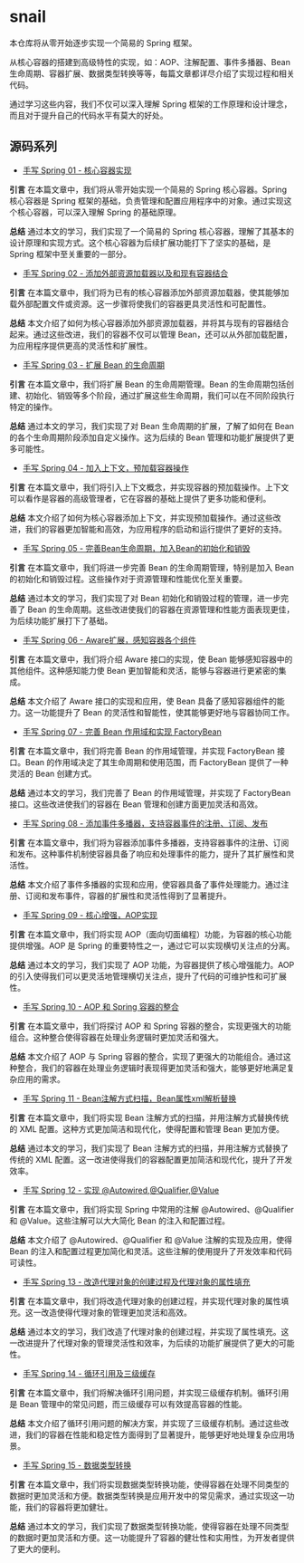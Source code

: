 # snail

本仓库将从零开始逐步实现一个简易的 Spring 框架。

从核心容器的搭建到高级特性的实现，如：AOP、注解配置、事件多播器、Bean 生命周期、容器扩展、数据类型转换等等，每篇文章都详尽介绍了实现过程和相关代码。

通过学习这些内容，我们不仅可以深入理解 Spring 框架的工作原理和设计理念，而且对于提升自己的代码水平有莫大的好处。

## 源码系列

- [手写 Spring 01 - 核心容器实现](https://zpj80231.github.io/znote/views/backend/spring-source-01.html)

**引言** 在本篇文章中，我们将从零开始实现一个简易的 Spring 核心容器。Spring 核心容器是 Spring 框架的基础，负责管理和配置应用程序中的对象。通过实现这个核心容器，可以深入理解 Spring 的基础原理。

**总结** 通过本文的学习，我们实现了一个简易的 Spring 核心容器，理解了其基本的设计原理和实现方式。这个核心容器为后续扩展功能打下了坚实的基础，是 Spring 框架中至关重要的一部分。

- [手写 Spring 02 - 添加外部资源加载器以及和现有容器结合](https://zpj80231.github.io/znote/views/backend/spring-source-02.html)

**引言** 在本篇文章中，我们将为已有的核心容器添加外部资源加载器，使其能够加载外部配置文件或资源。这一步骤将使我们的容器更具灵活性和可配置性。

**总结** 本文介绍了如何为核心容器添加外部资源加载器，并将其与现有的容器结合起来。通过这些改进，我们的容器不仅可以管理 Bean，还可以从外部加载配置，为应用程序提供更高的灵活性和扩展性。

- [手写 Spring 03 - 扩展 Bean 的生命周期](https://zpj80231.github.io/znote/views/backend/spring-source-03.html)

**引言** 在本篇文章中，我们将扩展 Bean 的生命周期管理。Bean 的生命周期包括创建、初始化、销毁等多个阶段，通过扩展这些生命周期，我们可以在不同阶段执行特定的操作。

**总结** 通过本文的学习，我们实现了对 Bean 生命周期的扩展，了解了如何在 Bean 的各个生命周期阶段添加自定义操作。这为后续的 Bean 管理和功能扩展提供了更多可能性。

- [手写 Spring 04 - 加入上下文，预加载容器操作](https://zpj80231.github.io/znote/views/backend/spring-source-04.html)

**引言** 在本篇文章中，我们将引入上下文概念，并实现容器的预加载操作。上下文可以看作是容器的高级管理者，它在容器的基础上提供了更多功能和便利。

**总结** 本文介绍了如何为核心容器添加上下文，并实现预加载操作。通过这些改进，我们的容器更加智能和高效，为应用程序的启动和运行提供了更好的支持。

- [手写 Spring 05 - 完善Bean生命周期，加入Bean的初始化和销毁](https://zpj80231.github.io/znote/views/backend/spring-source-05.html)

**引言** 在本篇文章中，我们将进一步完善 Bean 的生命周期管理，特别是加入 Bean 的初始化和销毁过程。这些操作对于资源管理和性能优化至关重要。

**总结** 通过本文的学习，我们实现了对 Bean 初始化和销毁过程的管理，进一步完善了 Bean 的生命周期。这些改进使我们的容器在资源管理和性能方面表现更佳，为后续功能扩展打下了基础。

- [手写 Spring 06 - Aware扩展，感知容器各个组件](https://zpj80231.github.io/znote/views/backend/spring-source-06.html)

**引言** 在本篇文章中，我们将介绍 Aware 接口的实现，使 Bean 能够感知容器中的其他组件。这种感知能力使 Bean 更加智能和灵活，能够与容器进行更紧密的集成。

**总结** 本文介绍了 Aware 接口的实现和应用，使 Bean 具备了感知容器组件的能力。这一功能提升了 Bean 的灵活性和智能性，使其能够更好地与容器协同工作。

- [手写 Spring 07 - 完善 Bean 作用域和实现 FactoryBean](https://zpj80231.github.io/znote/views/backend/spring-source-07.html)

**引言** 在本篇文章中，我们将完善 Bean 的作用域管理，并实现 FactoryBean 接口。Bean 的作用域决定了其生命周期和使用范围，而 FactoryBean 提供了一种灵活的 Bean 创建方式。

**总结** 通过本文的学习，我们完善了 Bean 的作用域管理，并实现了 FactoryBean 接口。这些改进使我们的容器在 Bean 管理和创建方面更加灵活和高效。

- [手写 Spring 08 - 添加事件多播器，支持容器事件的注册、订阅、发布](https://zpj80231.github.io/znote/views/backend/spring-source-08.html)

**引言** 在本篇文章中，我们将为容器添加事件多播器，支持容器事件的注册、订阅和发布。这种事件机制使容器具备了响应和处理事件的能力，提升了其扩展性和灵活性。

**总结** 本文介绍了事件多播器的实现和应用，使容器具备了事件处理能力。通过注册、订阅和发布事件，容器的扩展性和灵活性得到了显著提升。

- [手写 Spring 09 - 核心增强，AOP实现](https://zpj80231.github.io/znote/views/backend/spring-source-09.html)

**引言** 在本篇文章中，我们将实现 AOP（面向切面编程）功能，为容器的核心功能提供增强。AOP 是 Spring 的重要特性之一，通过它可以实现横切关注点的分离。

**总结** 通过本文的学习，我们实现了 AOP 功能，为容器提供了核心增强能力。AOP 的引入使得我们可以更灵活地管理横切关注点，提升了代码的可维护性和可扩展性。

- [手写 Spring 10 - AOP 和 Spring 容器的整合](https://zpj80231.github.io/znote/views/backend/spring-source-10.html)

**引言** 在本篇文章中，我们将探讨 AOP 和 Spring 容器的整合，实现更强大的功能组合。这种整合使得容器在处理业务逻辑时更加灵活和强大。

**总结** 本文介绍了 AOP 与 Spring 容器的整合，实现了更强大的功能组合。通过这种整合，我们的容器在处理业务逻辑时表现得更加灵活和强大，能够更好地满足复杂应用的需求。

- [手写 Spring 11 - Bean注解方式扫描，Bean属性xml解析替换](https://zpj80231.github.io/znote/views/backend/spring-source-11.html)

**引言** 在本篇文章中，我们将实现 Bean 注解方式的扫描，并用注解方式替换传统的 XML 配置。这种方式更加简洁和现代化，使得配置和管理 Bean 更加方便。

**总结** 通过本文的学习，我们实现了 Bean 注解方式的扫描，并用注解方式替换了传统的 XML 配置。这一改进使得我们的容器配置更加简洁和现代化，提升了开发效率。

- [手写 Spring 12 - 实现 @Autowired,@Qualifier,@Value](https://zpj80231.github.io/znote/views/backend/spring-source-12.html)

**引言** 在本篇文章中，我们将实现 Spring 中常用的注解 @Autowired、@Qualifier 和 @Value。这些注解可以大大简化 Bean 的注入和配置过程。

**总结** 本文介绍了 @Autowired、@Qualifier 和 @Value 注解的实现及应用，使得 Bean 的注入和配置过程更加简化和灵活。这些注解的使用提升了开发效率和代码可读性。

- [手写 Spring 13 - 改造代理对象的创建过程及代理对象的属性填充](https://zpj80231.github.io/znote/views/backend/spring-source-13.html)

**引言** 在本篇文章中，我们将改造代理对象的创建过程，并实现代理对象的属性填充。这一改造使得代理对象的管理更加灵活和高效。

**总结** 通过本文的学习，我们改造了代理对象的创建过程，并实现了属性填充。这一改进提升了代理对象的管理灵活性和效率，为后续的功能扩展提供了更大的可能性。

- [手写 Spring 14 - 循环引用及三级缓存](https://zpj80231.github.io/znote/views/backend/spring-source-14.html)

**引言** 在本篇文章中，我们将解决循环引用问题，并实现三级缓存机制。循环引用是 Bean 管理中的常见问题，而三级缓存可以有效提高容器的性能。

**总结** 本文介绍了循环引用问题的解决方案，并实现了三级缓存机制。通过这些改进，我们的容器在性能和稳定性方面得到了显著提升，能够更好地处理复杂应用场景。

- [手写 Spring 15 - 数据类型转换](https://zpj80231.github.io/znote/views/backend/spring-source-15.html)

**引言** 在本篇文章中，我们将实现数据类型转换功能，使得容器在处理不同类型的数据时更加灵活和方便。数据类型转换是应用开发中的常见需求，通过实现这一功能，我们的容器将更加健壮。

**总结** 通过本文的学习，我们实现了数据类型转换功能，使得容器在处理不同类型的数据时更加灵活和方便。这一功能提升了容器的健壮性和实用性，为开发者提供了更大的便利。





